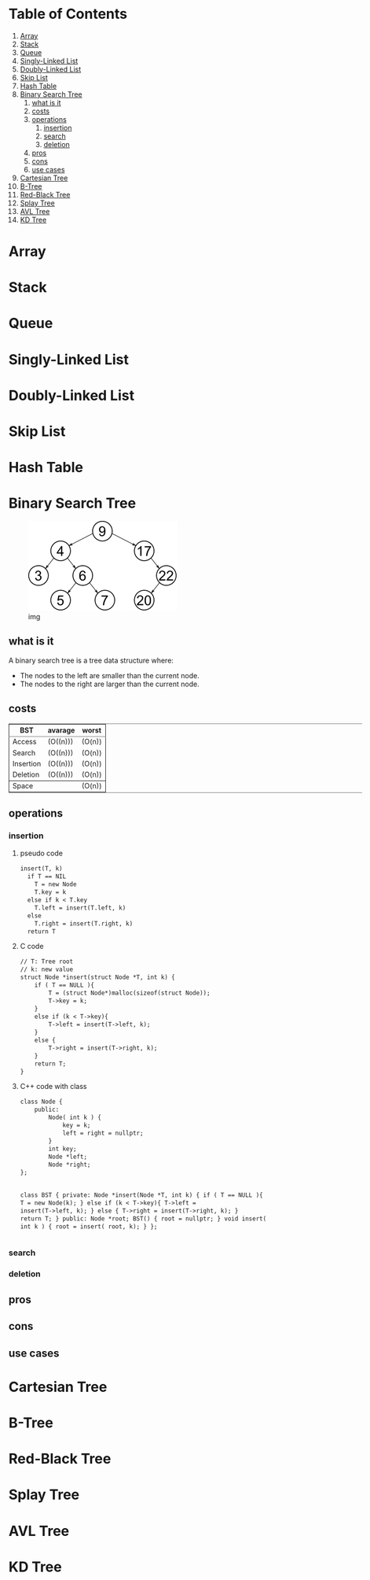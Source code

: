 <?xml version="1.0" encoding="UTF-8" ?>
<!DOCTYPE html PUBLIC "-//W3C//DTD XHTML 1.0 Strict//EN"
	"http://www.w3.org/TR/xhtml1/DTD/xhtml1-strict.dtd">

<html xmlns="http://www.w3.org/1999/xhtml">

<head>
<title>README.html</title>
<meta http-equiv="Content-Type" content="application/xhtml+xml;charset=utf-8"/>
<link rel="stylesheet" type="text/css" media="all" href="https://cdn.jsdelivr.net/npm/github-markdown-css/github-markdown.min.css"  />
<link rel="stylesheet" type="text/css" media="all" href="https://cdn.jsdelivr.net/gh/highlightjs/cdn-release/build/styles/github.min.css"  /><meta name='viewport' content='width=device-width, initial-scale=1, shrink-to-fit=no'><style> body { box-sizing: border-box; max-width: 740px; width: 100%; margin: 40px auto; padding: 0 10px; } </style><script src='https://cdn.jsdelivr.net/gh/highlightjs/cdn-release/build/highlight.min.js'></script><script>document.addEventListener('DOMContentLoaded', () => { document.body.classList.add('markdown-body'); document.querySelectorAll('pre[lang] > code').forEach((code) => { code.classList.add(code.parentElement.lang); }); document.querySelectorAll('pre > code').forEach((code) => { hljs.highlightBlock(code); }); });</script>
</head>

<body>

<h1 id="table-of-contents">Table of Contents</h1>
<ol type="1">
<li><a href="#org81521c7">Array</a></li>
<li><a href="#org09c75d8">Stack</a></li>
<li><a href="#org39e28f6">Queue</a></li>
<li><a href="#org9f1de0e">Singly-Linked List</a></li>
<li><a href="#orgc5badd9">Doubly-Linked List</a></li>
<li><a href="#org59cb32a">Skip List</a></li>
<li><a href="#org0348afa">Hash Table</a></li>
<li><a href="#orgb913e93">Binary Search Tree</a>
<ol type="1">
<li><a href="#org6de17b2">what is it</a></li>
<li><a href="#orge0732d2">costs</a></li>
<li><a href="#org8bac6e1">operations</a>
<ol type="1">
<li><a href="#org1ae5aa3">insertion</a></li>
<li><a href="#org40e6527">search</a></li>
<li><a href="#orgba42b0d">deletion</a></li>
</ol></li>
<li><a href="#org29fd726">pros</a></li>
<li><a href="#org41fda94">cons</a></li>
<li><a href="#org938ccba">use cases</a></li>
</ol></li>
<li><a href="#orge31dc8a">Cartesian Tree</a></li>
<li><a href="#org7956541">B-Tree</a></li>
<li><a href="#org4747652">Red-Black Tree</a></li>
<li><a href="#org28004a5">Splay Tree</a></li>
<li><a href="#org8f456cf">AVL Tree</a></li>
<li><a href="#orgddc93c6">KD Tree</a></li>
</ol>
<p><a id="org81521c7"></a></p>
<h1 id="array">Array</h1>
<p><a id="org09c75d8"></a></p>
<h1 id="stack">Stack</h1>
<p><a id="org39e28f6"></a></p>
<h1 id="queue">Queue</h1>
<p><a id="org9f1de0e"></a></p>
<h1 id="singly-linked-list">Singly-Linked List</h1>
<p><a id="orgc5badd9"></a></p>
<h1 id="doubly-linked-list">Doubly-Linked List</h1>
<p><a id="org59cb32a"></a></p>
<h1 id="skip-list">Skip List</h1>
<p><a id="org0348afa"></a></p>
<h1 id="hash-table">Hash Table</h1>
<p><a id="orgb913e93"></a></p>
<h1 id="binary-search-tree">Binary Search Tree</h1>
<figure>
<img src="./.img/bst.png" alt="" /><figcaption>img</figcaption>
</figure>
<p><a id="org6de17b2"></a></p>
<h2 id="what-is-it">what is it</h2>
<p>A binary search tree is a tree data structure where:</p>
<ul>
<li>The nodes to the left are smaller than the current node.</li>
<li>The nodes to the right are larger than the current node.</li>
</ul>
<p><a id="orge0732d2"></a></p>
<h2 id="costs">costs</h2>
<table border="2" cellspacing="0" cellpadding="6" rules="groups" frame="hsides">
<colgroup>
<col  class="org-left" />
<col  class="org-left" />
<col  class="org-left" />
</colgroup>
<thead>
<tr>
<th scope="col" class="org-left">
BST
</th>
<th scope="col" class="org-left">
avarage
</th>
<th scope="col" class="org-left">
worst
</th>
</tr>
</thead>
<tbody>
<tr>
<td class="org-left">
Access
</td>
<td class="org-left">
(O((n)))
</td>
<td class="org-left">
(O(n))
</td>
</tr>
<tr>
<td class="org-left">
Search
</td>
<td class="org-left">
(O((n)))
</td>
<td class="org-left">
(O(n))
</td>
</tr>
<tr>
<td class="org-left">
Insertion
</td>
<td class="org-left">
(O((n)))
</td>
<td class="org-left">
(O(n))
</td>
</tr>
<tr>
<td class="org-left">
Deletion
</td>
<td class="org-left">
(O((n)))
</td>
<td class="org-left">
(O(n))
</td>
</tr>
</tbody>
<tbody>
<tr>
<td class="org-left">
Space
</td>
<td class="org-left">
 
</td>
<td class="org-left">
(O(n))
</td>
</tr>
</tbody>
</table>
<p><a id="org8bac6e1"></a></p>
<h2 id="operations">operations</h2>
<p><a id="org1ae5aa3"></a></p>
<h3 id="insertion">insertion</h3>
<ol type="1">
<li><p>pseudo code</p>
<pre><code>insert(T, k)
  if T == NIL
    T = new Node
    T.key = k
  else if k &lt; T.key
    T.left = insert(T.left, k)
  else
    T.right = insert(T.right, k)
  return T</code></pre></li>
<li><p>C code</p>
<pre><code>// T: Tree root
// k: new value
struct Node *insert(struct Node *T, int k) {
    if ( T == NULL ){
        T = (struct Node*)malloc(sizeof(struct Node));
        T-&gt;key = k;
    }
    else if (k &lt; T-&gt;key){
        T-&gt;left = insert(T-&gt;left, k);
    }
    else {
        T-&gt;right = insert(T-&gt;right, k);
    }
    return T;
}</code></pre></li>
<li><p>C++ code with class</p>
<pre><code>class Node {
    public:
        Node( int k ) {
            key = k;
            left = right = nullptr;
        }
        int key;
        Node *left;
        Node *right;
};

class BST {
    private:
        Node *insert(Node *T, int k) {
            if ( T == NULL ){
                T = new Node(k);
            }
            else if (k &lt; T-&gt;key){
                T-&gt;left = insert(T-&gt;left, k);
            }
            else {
                T-&gt;right = insert(T-&gt;right, k);
            }
            return T;
        }
    public:
        Node *root;
        BST() {
            root = nullptr;
        }
        void insert( int k ) {
            root = insert( root, k);
        }
};</code></pre></li>
</ol>
<p><a id="org40e6527"></a></p>
<h3 id="search">search</h3>
<p><a id="orgba42b0d"></a></p>
<h3 id="deletion">deletion</h3>
<p><a id="org29fd726"></a></p>
<h2 id="pros">pros</h2>
<p><a id="org41fda94"></a></p>
<h2 id="cons">cons</h2>
<p><a id="org938ccba"></a></p>
<h2 id="use-cases">use cases</h2>
<p><a id="orge31dc8a"></a></p>
<h1 id="cartesian-tree">Cartesian Tree</h1>
<p><a id="org7956541"></a></p>
<h1 id="b-tree">B-Tree</h1>
<p><a id="org4747652"></a></p>
<h1 id="red-black-tree">Red-Black Tree</h1>
<p><a id="org28004a5"></a></p>
<h1 id="splay-tree">Splay Tree</h1>
<p><a id="org8f456cf"></a></p>
<h1 id="avl-tree">AVL Tree</h1>
<p><a id="orgddc93c6"></a></p>
<h1 id="kd-tree">KD Tree</h1>

</body>
</html>
